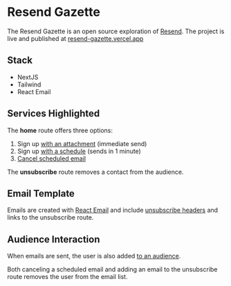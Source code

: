 # Resend Gazette

The Resend Gazette is an open source exploration of [Resend](https://resend.com). The project is live and published at [resend-gazette.vercel.app](https://resend-gazette.vercel.app)

## Stack

- NextJS
- Tailwind
- React Email

## Services Highlighted

The **home** route offers three options:

1. Sign up [with an attachment](https://resend.com/docs/dashboard/emails/attachments) (immediate send)
2. Sign up [with a schedule](https://resend.com/docs/dashboard/emails/schedule-email) (sends in 1 minute)
3. [Cancel scheduled email](https://resend.com/docs/dashboard/emails/schedule-email#cancel-a-scheduled-email)

The **unsubscribe** route removes a contact from the audience.

## Email Template

Emails are created with [React Email](https://react.email) and include [unsubscribe headers](https://resend.com/docs/dashboard/emails/add-unsubscribe-to-transactional-emails) and links to the unsubscribe route.

## Audience Interaction

When emails are sent, the user is also added [to an audience](https://resend.com/docs/dashboard/audiences/introduction).

Both canceling a scheduled email and adding an email to the unsubscribe route removes the user from the email list.

